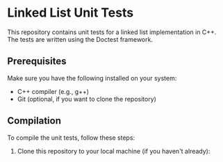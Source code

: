 # Linked List Unit Tests

This repository contains unit tests for a linked list implementation in C++. The tests are written using the Doctest framework.

## Prerequisites

Make sure you have the following installed on your system:

- C++ compiler (e.g., g++)
- Git (optional, if you want to clone the repository)

## Compilation

To compile the unit tests, follow these steps:

1. Clone this repository to your local machine (if you haven't already):


